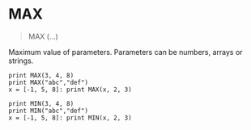 # MAX

> MAX (...)

Maximum value of parameters. Parameters can be numbers, arrays or strings.

```
print MAX(3, 4, 8)
print MAX("abc","def")
x = [-1, 5, 8]: print MAX(x, 2, 3)

print MIN(3, 4, 8)
print MIN("abc","def")
x = [-1, 5, 8]: print MIN(x, 2, 3)
```

